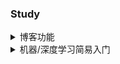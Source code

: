 ### Study

<details>
<summary>博客功能</summary>

* [x] 页面的基本配置
* [x] 标签分类 
* [x] 本地搜索
* [ ] 机器学习入门tutorial
* [ ] 实现MathJax的部署
</details>

<details>

<summary>机器/深度学习简易入门</summary>

* [ ] 写在前面
* [ ] 简单的分类和回归问题
* [ ] 神经网络
* [ ] 卷积神经网络
* [ ] LeNet-5和手写识别
* [ ] ResNet论文解读
* [ ] 实战示例
</details>